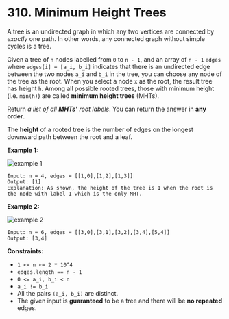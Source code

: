 # 310. Minimum Height Trees

A tree is an undirected graph in which any two vertices are connected by *exactly* one path. In other words, any connected graph without simple cycles is a tree.

Given a tree of `n` nodes labelled from `0` to `n - 1`, and an array of `n - 1` `edges` where `edges[i] = [a_i, b_i]` indicates that there is an undirected edge between the two nodes `a_i` and `b_i` in the tree, you can choose any node of the tree as the root. When you select a node `x` as the root, the result tree has height `h`. Among all possible rooted trees, those with minimum height (i.e. `min(h)`) are called **minimum height trees** (MHTs).

Return *a list of all **MHTs'** root labels*. You can return the answer in **any order**.

The **height** of a rooted tree is the number of edges on the longest downward path between the root and a leaf.

**Example 1:**

![example 1](https://assets.leetcode.com/uploads/2020/09/01/e1.jpg)

```()
Input: n = 4, edges = [[1,0],[1,2],[1,3]]
Output: [1]
Explanation: As shown, the height of the tree is 1 when the root is the node with label 1 which is the only MHT.
```

**Example 2:**

![example 2](https://assets.leetcode.com/uploads/2020/09/01/e2.jpg)

```()
Input: n = 6, edges = [[3,0],[3,1],[3,2],[3,4],[5,4]]
Output: [3,4]
```

**Constraints:**

- `1 <= n <= 2 * 10^4`
- `edges.length == n - 1`
- `0 <= a_i, b_i < n`
- `a_i != b_i`
- All the pairs `(a_i, b_i)` are distinct.
- The given input is **guaranteed** to be a tree and there will be **no repeated** edges.
